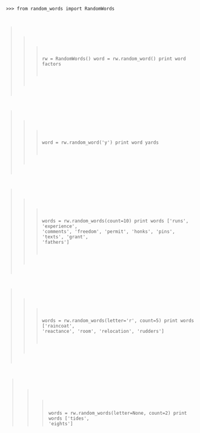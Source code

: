 <code> >>> from random_words import RandomWords
>>> rw = RandomWords()
>>> word = rw.random_word()
>>> print word
factors

>>> word = rw.random_word('y')
>>> print word
yards

>>> words = rw.random_words(count=10)
>>> print words
['runs', 'experience', 'comments', 'freedom', 'permit', 'honks', 'pins', 'texts', 'grant', 'fathers']

>>> words = rw.random_words(letter='r', count=5)
>>> print words
['raincoat', 'reactance', 'room', 'relocation', 'rudders']

>>> words = rw.random_words(letter=None, count=2)
>>> print words
['tides', 'eights'] </code>

